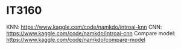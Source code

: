# IT3160
KNN: https://www.kaggle.com/code/namkdo/introai-knn
CNN: https://www.kaggle.com/code/namkdo/introai-cnn
Compare model: https://www.kaggle.com/code/namkdo/compare-model
